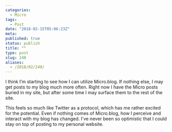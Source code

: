 ```yaml
---
categories:
  - Micro
tags:
  - Post
date: "2018-02-15T05:06:23Z"
meta:
published: true
status: publish
title: ""
type: post
slug: 240
aliases:
  - /2018/02/240/
---
```

<p>I think I’m starting to see how I can utilize Micro.blog. If nothing else, I may get posts to my blog much more often. Right now I have the Micro posts buried in my site, but after some time I may surface them to the rest of the site.</p>
<p>This feels so much like Twitter as a protocol, which has me rather excited for the potential. Even if nothing comes of Micro.blog, how I perceive and interact with my blog has changed. I've never been so optimistic that I could stay on top of posting to my personal website.</p>
